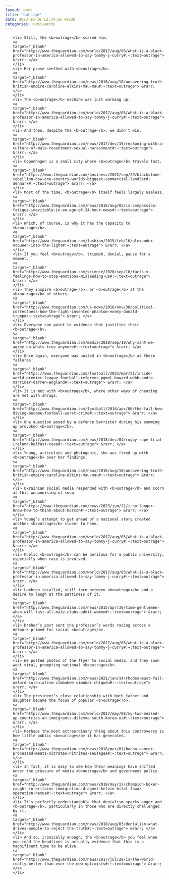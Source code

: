 ```yaml
---
layout: post
title: "outrage"
date: 2023-10-10 12:34:56 +0530
categories: auto-words
---
```

<ol>

    <li> Still, the <b>outrage</b> scared him.
    <a 
    target="_blank" 
    href="http://www.theguardian.com/world/2017/aug/03/what-is-a-black-professor-in-america-allowed-to-say-tommy-j-curry#:~:text=outrage"> &rarr; </a>
    </li>
    <li> Her prose seethed with <b>outrage</b>.
    <a 
    target="_blank" 
    href="http://www.theguardian.com/news/2016/aug/18/uncovering-truth-british-empire-caroline-elkins-mau-mau#:~:text=outrage"> &rarr; </a>
    </li>
    <li> The <b>outrage</b> machine was just warming up.
    <a 
    target="_blank" 
    href="http://www.theguardian.com/world/2017/aug/03/what-is-a-black-professor-in-america-allowed-to-say-tommy-j-curry#:~:text=outrage"> &rarr; </a>
    </li>
    <li> And then, despite the <b>outrage</b>, we didn’t win.
    <a 
    target="_blank" 
    href="http://www.theguardian.com/news/2017/dec/19/reckoning-with-a-culture-of-male-resentment-sexual-harassment#:~:text=outrage"> &rarr; </a>
    </li>
    <li> Copenhagen is a small city where <b>outrage</b> travels fast.
    <a 
    target="_blank" 
    href="https://www.theguardian.com/business/2022/sep/29/blackstone-rebellion-how-one-country-worlds-biggest-commercial-landlord-denmark#:~:text=outrage"> &rarr; </a>
    </li>
    <li> Most of the time, <b>outrage</b> itself feels largely useless.
    <a 
    target="_blank" 
    href="http://www.theguardian.com/news/2018/aug/02/is-compassion-fatigue-inevitable-in-an-age-of-24-hour-news#:~:text=outrage"> &rarr; </a>
    </li>
    <li> Which, of course, is why it has the capacity to <b>outrage</b>.
    <a 
    target="_blank" 
    href="http://www.theguardian.com/fashion/2015/feb/10/alexander-mcqueen-into-the-light#:~:text=outrage"> &rarr; </a>
    </li>
    <li> If you feel <b>outrage</b>, triumph, denial, pause for a moment.
    <a 
    target="_blank" 
    href="http://www.theguardian.com/science/2020/sep/10/facts-v-feelings-how-to-stop-emotions-misleading-us#:~:text=outrage"> &rarr; </a>
    </li>
    <li> They inspire <b>outrage</b>, or <b>outrage</b> at the <b>outrage</b> of others.
    <a 
    target="_blank" 
    href="http://www.theguardian.com/us-news/2016/nov/30/political-correctness-how-the-right-invented-phantom-enemy-donald-trump#:~:text=outrage"> &rarr; </a>
    </li>
    <li> Everyone can point to evidence that justifies their <b>outrage</b>.
    <a 
    target="_blank" 
    href="http://www.theguardian.com/media/2019/sep/19/why-cant-we-agree-on-whats-true-anymore#:~:text=outrage"> &rarr; </a>
    </li>
    <li> Once again, everyone was united in <b>outrage</b> at these failures.
    <a 
    target="_blank" 
    href="https://www.theguardian.com/football/2023/mar/21/inside-world-premier-league-football-referees-pgmol-howard-webb-andre-marriner-darren-england#:~:text=outrage"> &rarr; </a>
    </li>
    <li> It is met with <b>outrage</b>, where other ways of cheating are met with shrugs.
    <a 
    target="_blank" 
    href="http://www.theguardian.com/football/2016/apr/06/the-fall-how-diving-became-football-worst-crime#:~:text=outrage"> &rarr; </a>
    </li>
    <li> One question posed by a defence barrister during his summing up provoked <b>outrage</b>.
    <a 
    target="_blank" 
    href="http://www.theguardian.com/news/2018/dec/04/rugby-rape-trial-ireland-belfast-case#:~:text=outrage"> &rarr; </a>
    </li>
    <li> Young, articulate and photogenic, she was fired up with <b>outrage</b> over her findings.
    <a 
    target="_blank" 
    href="http://www.theguardian.com/news/2016/aug/18/uncovering-truth-british-empire-caroline-elkins-mau-mau#:~:text=outrage"> &rarr; </a>
    </li>
    <li> Ukrainian social media responded with <b>outrage</b> and scorn at this weaponising of soup.
    <a 
    target="_blank" 
    href="https://www.theguardian.com/news/2023/jun/22/i-no-longer-know-how-to-think-about-borsch#:~:text=outrage"> &rarr; </a>
    </li>
    <li> Young’s attempt to get ahead of a national story created another <b>outrage</b> closer to home.
    <a 
    target="_blank" 
    href="http://www.theguardian.com/world/2017/aug/03/what-is-a-black-professor-in-america-allowed-to-say-tommy-j-curry#:~:text=outrage"> &rarr; </a>
    </li>
    <li> Public <b>outrage</b> can be perilous for a public university, especially when race is involved.
    <a 
    target="_blank" 
    href="http://www.theguardian.com/world/2017/aug/03/what-is-a-black-professor-in-america-allowed-to-say-tommy-j-curry#:~:text=outrage"> &rarr; </a>
    </li>
    <li> Lambton recalled, still torn between <b>outrage</b> and a desire to laugh at the pettiness of it.
    <a 
    target="_blank" 
    href="http://www.theguardian.com/news/2015/apr/30/time-gentlemen-when-will-last-all-male-clubs-admit-women#:~:text=outrage"> &rarr; </a>
    </li>
    <li> Dreher’s post sent the professor’s words racing across a network primed for racial <b>outrage</b>.
    <a 
    target="_blank" 
    href="http://www.theguardian.com/world/2017/aug/03/what-is-a-black-professor-in-america-allowed-to-say-tommy-j-curry#:~:text=outrage"> &rarr; </a>
    </li>
    <li> We posted photos of the flyer to social media, and they soon went viral, prompting national <b>outrage</b>.
    <a 
    target="_blank" 
    href="http://www.theguardian.com/news/2021/jan/14/rhodes-must-fall-oxford-colonialism-zimbabwe-simukai-chigudu#:~:text=outrage"> &rarr; </a>
    </li>
    <li> The president’s close relationship with both father and daughter became the focus of popular <b>outrage</b>.
    <a 
    target="_blank" 
    href="http://www.theguardian.com/world/2017/may/08/my-two-messed-up-countries-an-immigrants-dilemma-south-korea-us#:~:text=outrage"> &rarr; </a>
    </li>
    <li> Perhaps the most extraordinary thing about this controversy is how little public <b>outrage</b> it has generated.
    <a 
    target="_blank" 
    href="http://www.theguardian.com/news/2018/mar/01/bacon-cancer-processed-meats-nitrates-nitrites-sausages#:~:text=outrage"> &rarr; </a>
    </li>
    <li> In fact, it is easy to see how their meanings have shifted under the pressure of media <b>outrage</b> and government policy.
    <a 
    target="_blank" 
    href="http://www.theguardian.com/news/2018/may/17/champion-boxer-caught-in-britains-immigration-dragnet-kelvin-bilal-fawaz-operation-nexus#:~:text=outrage"> &rarr; </a>
    </li>
    <li> It’s perfectly understandable that denialism sparks anger and <b>outrage</b>, particularly in those who are directly challenged by it.
    <a 
    target="_blank" 
    href="http://www.theguardian.com/news/2018/aug/03/denialism-what-drives-people-to-reject-the-truth#:~:text=outrage"> &rarr; </a>
    </li>
    <li> And so, ironically enough, the <b>outrage</b> you feel when you read the headlines is actually evidence that this is a magnificent time to be alive.
    <a 
    target="_blank" 
    href="http://www.theguardian.com/news/2017/jul/28/is-the-world-really-better-than-ever-the-new-optimists#:~:text=outrage"> &rarr; </a>
    </li>